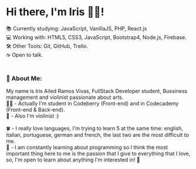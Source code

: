  <h1> Hi there, I'm Iris 🧟‍♀️! </h1>

📚 Currently studying: JavaScript, VanillaJS, PHP, React.js <br>
💻 Working with: HTML5, CSS3, JavaScript, Bootstrap4, Node.js, Firebase. <br>
🛠 Other Tools: Git, GitHub, Trello.<br>
☕ Open to talk.<br><br>

<h3> 💬 About Me: </h3>

My name is Iris Ailed Ramos Vivas, FullStack Developer student, Bussiness management and violinist passionate about arts. <br>
👩‍🎓 - Actually I'm student in Codeberry (Front-end) and in Codecademy (Front-end & Back-end).<br>
🎻 - Also I'm violinist :)<br><br>
🍀 - I really love languages, I'm trying to learn 5 at the same time: english, italian, portuguese, german and french, the last two are the most difficult to me. <br>
💙 - I am constantly learning about programming so I think the most important thing here to me is the passion that I give to everything that I love, so, I'm open to learn about anything I'm interested in! 🌱

